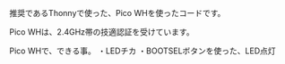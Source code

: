 推奨であるThonnyで使った、Pico WHを使ったコードです。

Pico WHは、2.4GHz帯の技適認証を受けています。

Pico WHで、できる事。
・LEDチカ
・BOOTSELボタンを使った、LED点灯

